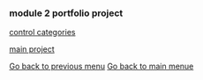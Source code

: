 ### module 2 portfolio project



[control categories](./gcprojects/modulegoogle.html)




[main project](./gcprojects/modulegoogle.html)

[Go back to previous menu](./gcprojects.html)
[Go back to main menue](./index.html)
